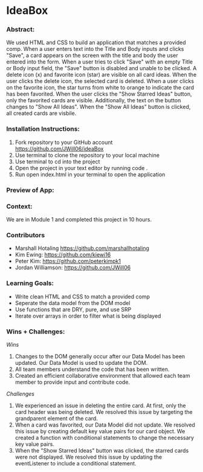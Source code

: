 # IdeaBox

### Abstract:
We used HTML and CSS to build an application that matches a provided comp. When a user enters text into the Title and Body inputs and clicks "Save", a card appears on the screen with the title and body the user entered into the form. When a user tries to click "Save" with an empty Title or Body input field, the "Save" button is disabled and unable to be clicked. A delete icon (x) and favorite icon (star) are visible on all card ideas. When the user clicks the delete icon, the selected card is deleted. When a user clicks on the favorite icon, the star turns from white to orange to indicate the card has been favorited. When the user clicks the "Show Starred Ideas" button, only the favorited cards are visible. Additionally, the text on the button changes to "Show All Ideas". When the "Show All Ideas" button is clicked, all created cards are visbile. 

### Installation Instructions:
1. Fork repository to your GitHub account https://github.com/JWill06/ideaBox 
2. Use terminal to clone the repository to your local machine
3. Use terminal to cd into the project
4. Open the project in your text editor by running code . 
5. Run open index.html in your terminal to open the application

### Preview of App:

### Context:
We are in Module 1 and completed this project in 10 hours.

### Contributors
* Marshall Hotaling https://github.com/marshallhotaling
* Kim Ewing: https://github.com/kiewi16 
* Peter Kim: https://github.com/peterkimpk1
* Jordan Williamson: https://github.com/JWill06

### Learning Goals:
* Write clean HTML and CSS to match a provided comp
* Seperate the data model from the DOM model
* Use functions that are DRY, pure, and use SRP
* Iterate over arrays in order to filter what is being displayed 

### Wins + Challenges:
*Wins*
  1. Changes to the DOM generally occur after our Data Model has been updated. Our Data Model is used to update the DOM.
  2. All team members understand the code that has been written.
  3. Created an efficient collaborative environment that allowed each team member to provide input and contribute code.

*Challenges*
  1. We experienced an issue in deleting the entire card. At first, only the card header was being deleted. We resolved this issue by targeting the grandparent element of the card. 
  2. When a card was favorited, our Data Model did not update. We resolved this issue by creating default key value pairs for our card object. We created a function with conditional statements to change the necessary key value pairs.
  3. When the "Show Starred Ideas" button was clicked, the starred cards were not displayed. We resolved this issue by updating the eventListener to include a conditional statement. 
     
